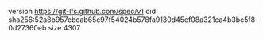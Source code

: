 version https://git-lfs.github.com/spec/v1
oid sha256:52a8b957cbcab65c97f54024b578fa9130d45ef08a321ca4b3bc5f80d27360eb
size 4307
